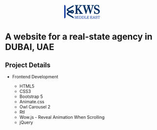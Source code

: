 <div style="text-align:center; margin-bottom:2rem">
<img src="./assets/images/logo.png" />
</div>

# A website for a real-state agency in DUBAI, UAE

## Project Details

-   Frontend Development

    -   HTML5
    -   CSS3
    -   Bootstrap 5
    -   Animate.css
    -   Owl Carousel 2
    -   Rtl
    -   Wow.js - Reveal Animation When Scrolling
    -   jQuery
